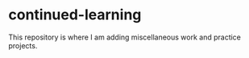 # continued-learning
This repository is where I am adding miscellaneous work and practice projects. 
